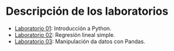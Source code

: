 # Descripción de los laboratorios

* [Laboratorio 01](lab_01.ipynb): Introducción a Python.
* [Laboratorio 02](lab_02.ipynb): Regresión lineal simple.
* [Laboratorio 03](lab_03.ipynb): Manipulación da datos con Pandas.
